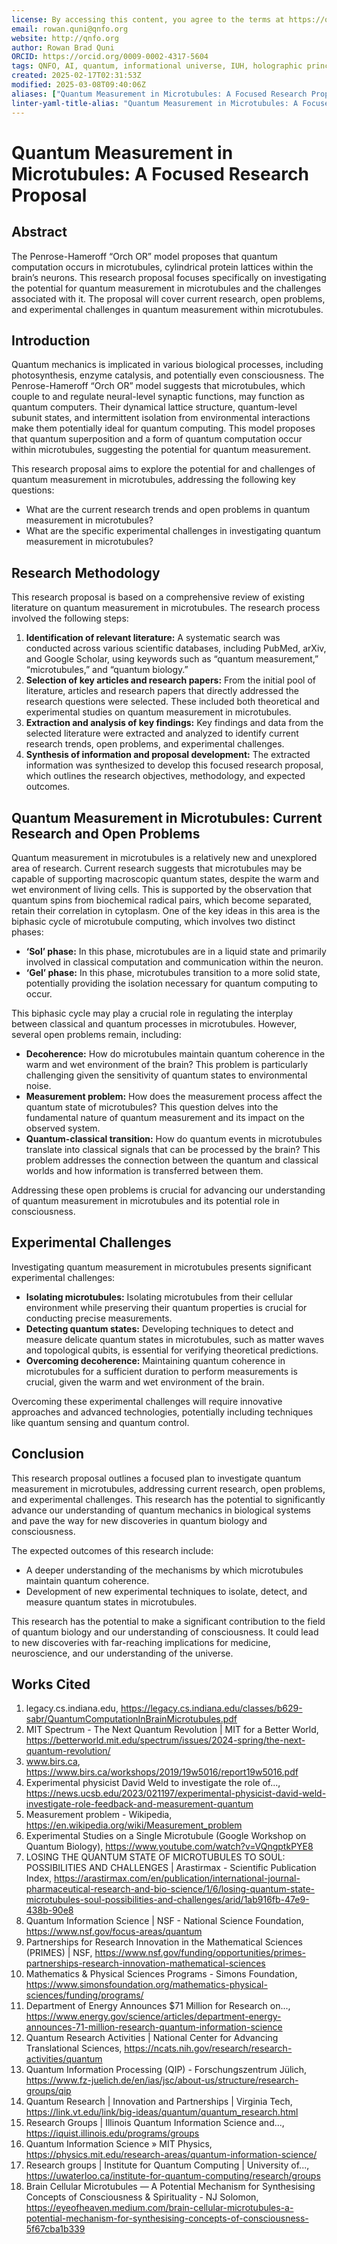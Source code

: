 ```yaml
---
license: By accessing this content, you agree to the terms at https://qnfo.org/LICENSE
email: rowan.quni@qnfo.org
website: http://qnfo.org
author: Rowan Brad Quni
ORCID: https://orcid.org/0009-0002-4317-5604
tags: QNFO, AI, quantum, informational universe, IUH, holographic principle
created: 2025-02-17T02:31:53Z
modified: 2025-03-08T09:40:06Z
aliases: ["Quantum Measurement in Microtubules: A Focused Research Proposal"]
linter-yaml-title-alias: "Quantum Measurement in Microtubules: A Focused Research Proposal"
---
```


# Quantum Measurement in Microtubules: A Focused Research Proposal

## Abstract

The Penrose-Hameroff “Orch OR” model proposes that quantum computation occurs in microtubules, cylindrical protein lattices within the brain’s neurons. This research proposal focuses specifically on investigating the potential for quantum measurement in microtubules and the challenges associated with it. The proposal will cover current research, open problems, and experimental challenges in quantum measurement within microtubules.

## Introduction

Quantum mechanics is implicated in various biological processes, including photosynthesis, enzyme catalysis, and potentially even consciousness. The Penrose-Hameroff “Orch OR” model suggests that microtubules, which couple to and regulate neural-level synaptic functions, may function as quantum computers. Their dynamical lattice structure, quantum-level subunit states, and intermittent isolation from environmental interactions make them potentially ideal for quantum computing. This model proposes that quantum superposition and a form of quantum computation occur within microtubules, suggesting the potential for quantum measurement.

This research proposal aims to explore the potential for and challenges of quantum measurement in microtubules, addressing the following key questions:

-   What are the current research trends and open problems in quantum measurement in microtubules?
-   What are the specific experimental challenges in investigating quantum measurement in microtubules?

## Research Methodology

This research proposal is based on a comprehensive review of existing literature on quantum measurement in microtubules. The research process involved the following steps:

1.  **Identification of relevant literature:** A systematic search was conducted across various scientific databases, including PubMed, arXiv, and Google Scholar, using keywords such as “quantum measurement,” “microtubules,” and “quantum biology.”
2.  **Selection of key articles and research papers:** From the initial pool of literature, articles and research papers that directly addressed the research questions were selected. These included both theoretical and experimental studies on quantum measurement in microtubules.
3.  **Extraction and analysis of key findings:** Key findings and data from the selected literature were extracted and analyzed to identify current research trends, open problems, and experimental challenges.
4.  **Synthesis of information and proposal development:** The extracted information was synthesized to develop this focused research proposal, which outlines the research objectives, methodology, and expected outcomes.

## Quantum Measurement in Microtubules: Current Research and Open Problems

Quantum measurement in microtubules is a relatively new and unexplored area of research. Current research suggests that microtubules may be capable of supporting macroscopic quantum states, despite the warm and wet environment of living cells. This is supported by the observation that quantum spins from biochemical radical pairs, which become separated, retain their correlation in cytoplasm. One of the key ideas in this area is the biphasic cycle of microtubule computing, which involves two distinct phases:

-   **‘Sol’ phase:** In this phase, microtubules are in a liquid state and primarily involved in classical computation and communication within the neuron.
-   **‘Gel’ phase:** In this phase, microtubules transition to a more solid state, potentially providing the isolation necessary for quantum computing to occur.

This biphasic cycle may play a crucial role in regulating the interplay between classical and quantum processes in microtubules. However, several open problems remain, including:

-   **Decoherence:** How do microtubules maintain quantum coherence in the warm and wet environment of the brain? This problem is particularly challenging given the sensitivity of quantum states to environmental noise.
-   **Measurement problem:** How does the measurement process affect the quantum state of microtubules? This question delves into the fundamental nature of quantum measurement and its impact on the observed system.
-   **Quantum-classical transition:** How do quantum events in microtubules translate into classical signals that can be processed by the brain? This problem addresses the connection between the quantum and classical worlds and how information is transferred between them.

Addressing these open problems is crucial for advancing our understanding of quantum measurement in microtubules and its potential role in consciousness.

## Experimental Challenges

Investigating quantum measurement in microtubules presents significant experimental challenges:

-   **Isolating microtubules:** Isolating microtubules from their cellular environment while preserving their quantum properties is crucial for conducting precise measurements.
-   **Detecting quantum states:** Developing techniques to detect and measure delicate quantum states in microtubules, such as matter waves and topological qubits, is essential for verifying theoretical predictions.
-   **Overcoming decoherence:** Maintaining quantum coherence in microtubules for a sufficient duration to perform measurements is crucial, given the warm and wet environment of the brain.

Overcoming these experimental challenges will require innovative approaches and advanced technologies, potentially including techniques like quantum sensing and quantum control.

## Conclusion

This research proposal outlines a focused plan to investigate quantum measurement in microtubules, addressing current research, open problems, and experimental challenges. This research has the potential to significantly advance our understanding of quantum mechanics in biological systems and pave the way for new discoveries in quantum biology and consciousness.

The expected outcomes of this research include:

-   A deeper understanding of the mechanisms by which microtubules maintain quantum coherence.
-   Development of new experimental techniques to isolate, detect, and measure quantum states in microtubules.

This research has the potential to make a significant contribution to the field of quantum biology and our understanding of consciousness. It could lead to new discoveries with far-reaching implications for medicine, neuroscience, and our understanding of the universe.

## Works Cited

1.  legacy.cs.indiana.edu, <https://legacy.cs.indiana.edu/classes/b629-sabr/QuantumComputationInBrainMicrotubules.pdf>
2.  MIT Spectrum - The Next Quantum Revolution \| MIT for a Better World, <https://betterworld.mit.edu/spectrum/issues/2024-spring/the-next-quantum-revolution/>
3.  www.birs.ca, <https://www.birs.ca/workshops/2019/19w5016/report19w5016.pdf>
4.  Experimental physicist David Weld to investigate the role of..., <https://news.ucsb.edu/2023/021197/experimental-physicist-david-weld-investigate-role-feedback-and-measurement-quantum>
5.  Measurement problem - Wikipedia, <https://en.wikipedia.org/wiki/Measurement_problem>
6.  Experimental Studies on a Single Microtubule (Google Workshop on Quantum Biology), <https://www.youtube.com/watch?v=VQngptkPYE8>
7.  LOSING THE QUANTUM STATE OF MICROTUBULES TO SOUL: POSSIBILITIES AND CHALLENGES \| Arastirmax - Scientific Publication Index, <https://arastirmax.com/en/publication/international-journal-pharmaceutical-research-and-bio-science/1/6/losing-quantum-state-microtubules-soul-possibilities-and-challenges/arid/1ab916fb-47e9-438b-90e8>
8.  Quantum Information Science \| NSF - National Science Foundation, <https://www.nsf.gov/focus-areas/quantum>
9.  Partnerships for Research Innovation in the Mathematical Sciences (PRIMES) \| NSF, <https://www.nsf.gov/funding/opportunities/primes-partnerships-research-innovation-mathematical-sciences>
10. Mathematics & Physical Sciences Programs - Simons Foundation, <https://www.simonsfoundation.org/mathematics-physical-sciences/funding/programs/>
11. Department of Energy Announces $71 Million for Research on..., <https://www.energy.gov/science/articles/department-energy-announces-71-million-research-quantum-information-science>
12. Quantum Research Activities \| National Center for Advancing Translational Sciences, <https://ncats.nih.gov/research/research-activities/quantum>
13. Quantum Information Processing (QIP) - Forschungszentrum Jülich, <https://www.fz-juelich.de/en/ias/jsc/about-us/structure/research-groups/qip>
14. Quantum Research \| Innovation and Partnerships \| Virginia Tech, <https://link.vt.edu/link/big-ideas/quantum/quantum_research.html>
15. Research Groups \| Illinois Quantum Information Science and..., <https://iquist.illinois.edu/programs/groups>
16. Quantum Information Science » MIT Physics, <https://physics.mit.edu/research-areas/quantum-information-science/>
17. Research groups \| Institute for Quantum Computing \| University of..., <https://uwaterloo.ca/institute-for-quantum-computing/research/groups>
18. Brain Cellular Microtubules — A Potential Mechanism for Synthesising Concepts of Consciousness & Spirituality - NJ Solomon, <https://eyeofheaven.medium.com/brain-cellular-microtubules-a-potential-mechanism-for-synthesising-concepts-of-consciousness-5f67cba1b339>
